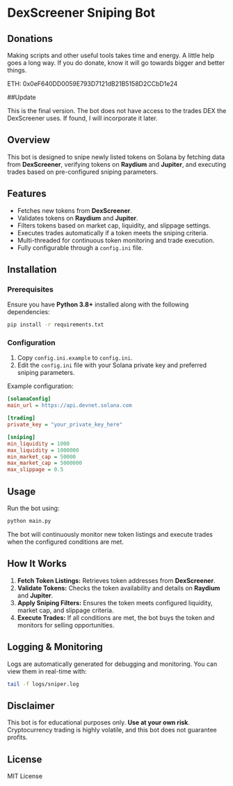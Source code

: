 # DexScreener Sniping Bot

## **Donations**
Making scripts and other useful tools takes time and energy. A little help goes a long way. If you do donate, know it will go towards bigger and better things.

ETH: 0x0eF640DD0059E793D7121dB21B5158D2CCbD1e24

##Update

This is the final version. The bot does not have access to the trades DEX the DexScreener uses. If found, I will incorporate it later.

## Overview

This bot is designed to snipe newly listed tokens on Solana by fetching data from **DexScreener**, verifying tokens on **Raydium** and **Jupiter**, and executing trades based on pre-configured sniping parameters.

## Features

- Fetches new tokens from **DexScreener**.
- Validates tokens on **Raydium** and **Jupiter**.
- Filters tokens based on market cap, liquidity, and slippage settings.
- Executes trades automatically if a token meets the sniping criteria.
- Multi-threaded for continuous token monitoring and trade execution.
- Fully configurable through a `config.ini` file.

## Installation

### Prerequisites

Ensure you have **Python 3.8+** installed along with the following dependencies:

```sh
pip install -r requirements.txt
```

### Configuration

1. Copy `config.ini.example` to `config.ini`.
2. Edit the `config.ini` file with your Solana private key and preferred sniping parameters.

Example configuration:

```ini
[solanaConfig]
main_url = https://api.devnet.solana.com

[trading]
private_key = "your_private_key_here"

[sniping]
min_liquidity = 1000
max_liquidity = 1000000
min_market_cap = 50000
max_market_cap = 5000000
max_slippage = 0.5
```

## Usage

Run the bot using:

```sh
python main.py
```

The bot will continuously monitor new token listings and execute trades when the configured conditions are met.

## How It Works

1. **Fetch Token Listings:** Retrieves token addresses from **DexScreener**.
2. **Validate Tokens:** Checks the token availability and details on **Raydium** and **Jupiter**.
3. **Apply Sniping Filters:** Ensures the token meets configured liquidity, market cap, and slippage criteria.
4. **Execute Trades:** If all conditions are met, the bot buys the token and monitors for selling opportunities.

## Logging & Monitoring

Logs are automatically generated for debugging and monitoring. You can view them in real-time with:

```sh
tail -f logs/sniper.log
```

## Disclaimer

This bot is for educational purposes only. **Use at your own risk**. Cryptocurrency trading is highly volatile, and this bot does not guarantee profits.

## License

MIT License
